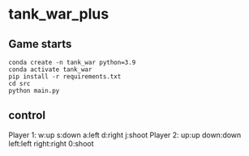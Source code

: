 # tank_war_plus
## Game starts

```
conda create -n tank_war python=3.9
conda activate tank_war
pip install -r requirements.txt
cd src
python main.py
```

## control
Player 1: w:up s:down a:left d:right j:shoot
Player 2: up:up down:down left:left right:right 0:shoot